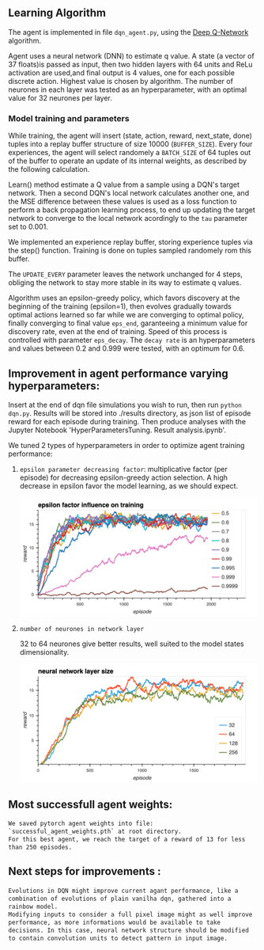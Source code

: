 ## Learning Algorithm

The agent is implemented in file `dqn_agent.py`, using the [Deep Q-Network](https://storage.googleapis.com/deepmind-media/dqn/DQNNaturePaper.pdf) algorithm.

Agent uses a neural network (DNN) to estimate q value. A state (a vector of 37 floats)is passed as input, then two hidden layers with 64 units and ReLu activation are used,and final output is 4 values, one for each possible discrete action. Highest value is chosen by algorithm.
The number of neurones in each layer was tested as an hyperparameter, with an optimal value for 32 neurones per layer.


### Model training and parameters

While training, the agent will insert (state, action, reward, next_state, done) tuples into a replay buffer structure of size 10000 (`BUFFER_SIZE`). Every four experiences, the agent will select randomely a `BATCH_SIZE` of 64 tuples out of the buffer to operate an update of its internal weights, as described by the following calculation.

Learn() method estimate a Q value from a sample using a DQN's target network. Then a second DQN's local network calculates another one, and the MSE difference between these values is used as a loss function to perform a back propagation learning process, to end up updating the target network to converge to the local network acordingly to the `tau` parameter set to 0.001.

We implemented an experience replay buffer, storing experience tuples via the step() function. Training is done on tuples sampled randomely rom this buffer.

The `UPDATE_EVERY` parameter leaves the network unchanged for 4 steps, obliging the network to stay more stable in its way to estimate q values.

Algorithm uses an epsilon-greedy policy, which favors discovery at the beginning of the training (epsilon=1), then evolves gradually towards optimal actions learned so far while we are converging to optimal policy, finally converging to final value `eps_end`, garanteeing a minimum value for discovery rate, even at the end of training. Speed of this process is controlled with parameter `eps_decay`.
The `decay rate` is an hyperparameters and values between 0.2 and 0.999 were tested, with an optimum for 0.6.


## Improvement in agent performance varying hyperparameters:

Insert at the end of dqn file simulations you wish to run, then run `python dqn.py`.
Results will be stored into ./results directory, as json list of episode reward for each episode during training.
Then produce analyses with the Jupyter Notebook 'HyperParametersTuning. Result analysis.ipynb'.

We tuned 2 types of hyperparameters in order to optimize agent training performance:


1. `epsilon parameter decreasing factor`: multiplicative factor (per episode) for decreasing epsilon-greedy action selection.
    A high decrease in epsilon favor the model learning, as we should expect.

    ![epsilon_size_effect](epsilon_size_effect.png)



2. `number of neurones in network layer`

    32 to 64 neurones give better results, well suited to the model states dimensionality.

    ![neurone_size_effect](neurone_size_effect.png)


## Most successfull agent weights:
    We saved pytorch agent weights into file: `successful_agent_weights.pth` at root directory.
    For this best agent, we reach the target of a reward of 13 for less than 250 episodes.
    

## Next steps for improvements :
    Evolutions in DQN might improve current agant performance, like a combination of evolutions of plain vanilha dqn, gathered into a rainbow model.
    Modifying inputs to consider a full pixel image might as well improve performance, as more informations would be available to take decisions. In this case, neural network structure should be modified to contain convolution units to detect pattern in input image.
